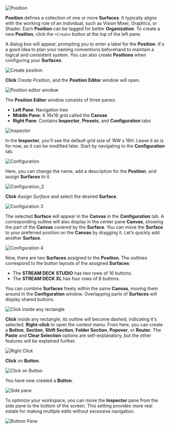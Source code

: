 ![Position](images/position/positions.png 'Position')

**Position** defines a collection of one or more **Surfaces**. It typically aligns with the working role of an individual, such as Vision Mixer, Graphics, or Shader. Each **Position** can be tagged for better **Organization**. To create a new **Position**, click the `+Create` button at the top of the left pane. 

A dialog box will appear, prompting you to enter a label for the **Position**. It's a good idea to plan your naming conventions beforehand to maintain a logical and consistent system. You can also create **Positions** when configuring your **Surfaces**.

![Create position](images/position/create_position.png 'Create Position')

**Click** *Create Position*, and the **Position Editor** window will open.

![Position editor window](images/position/position_editor_window.png 'Position Editor Window')

The **Position Editor** window consists of three panes:
- **Left Pane**: Navigation tree  
- **Middle Pane**: A 16x16 grid called the **Canvas**  
- **Right Pane**: Contains **Inspector**, **Presets**, and **Configuration** tabs  

![Inspector](images/position/inspector.png 'Inspector')

In the **Inspector**, you'll see the default grid size of 16W x 16H. Leave it as is for now, as it can be modified later. Start by navigating to the **Configuration** tab.

![Configuration](images/position/configuration_1.png 'Configuration')

Here, you can change the name, add a description for the **Position**, and assign **Surfaces** to it.

![Configuration_2](images/position/configuration_2.png 'Configuration_2')

**Click** *Assign Surface* and select the desired **Surface**.

![Configuration 3](images/position/configuration_3.png 'Configuration 3')

The selected **Surface** will appear in the **Canvas** in the **Configuration** tab. A corresponding outline will also display in the center pane **Canvas**, showing the part of the **Canvas** covered by the **Surface**. You can move the **Surface** to your preferred position on the **Canvas** by dragging it. Let’s quickly add another **Surface**.

![Configuration 4](images/position/configuration_4.png 'Configuration 4')

Now, there are two **Surfaces** assigned to the **Position**. The outlines correspond to the button layouts of the assigned **Surfaces**:  
- The **STREAM DECK STUDIO** has two rows of 16 buttons.  
- The **STREAM DECK XL** has four rows of 8 buttons.  

You can combine **Surfaces** freely within the same **Canvas**, moving them around in the **Configuration** window. Overlapping parts of **Surfaces** will display shared buttons.

![Click inside any rectangle](images/position/click_inside_any_rectangle.png 'Click inside any rectangle')

**Click** inside any rectangle; its outline will become dashed, indicating it's selected. **Right-click** to open the context menu. From here, you can create a **Button**, **Section**, **Shift Section**, **Folder Section**, **Popover**, or **Router**. The **Paste** and **Clear Selection** options are self-explanatory, but the other features will be explained further.

![Right Click](images/position/right_click.png 'Right Click')

**Click** on **Button**.

![Click on Button](images/position/button_on_grid.png 'Click on Button')

You have now created a **Button**.

![Side pane](images/position/side-pane_callout.png 'Side Pane')

To optimize your workspace, you can move the **Inspector** pane from the side pane to the bottom of the screen. This setting provides more real estate for making multiple edits without excessive navigation.

![Bottom Pane](images/position/bottom-pane_callout.png 'Bottom Pane')